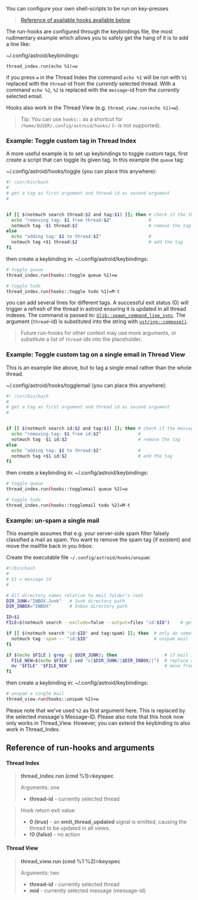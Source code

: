 You can configure your own shell-scripts to be run on key-presses

> [Reference of available hooks available below](#reference-of-run-hooks-and-arguments)

The run-hooks are configured through the keybindings file, the most rudimentary example which allows you to safely get the hang of it is to add a line like:

~/.config/astroid/keybindings:
```
thread_index.run(echo %1)=w
```

if you press `w` in the Thread Index the command `echo %1` will be run with `%1` replaced with the `thread`-id from the _currently_ selected thread. With a command `echo %2`, `%2` is replaced with the `message`-id from the _currently_ selected email.

Hooks also work in the Thread View (e.g. `thread_view.run(echo %1)=w`).

> Tip: You can use `hooks::` as a shortcut for `/home/$USER/.config/astroid/hooks/` (`~` is not supported).

### Example: Toggle custom tag in Thread Index 

A more useful example is to set up keybindings to toggle custom tags, first create a script that can toggle its given tag. In this example the `queue` tag:

~/.config/astroid/hooks/toggle (you can place this anywhere):
```sh
#! /usr/bin/bash
#
# get a tag as first argument and thread id as second argument
#


if [[ $(notmuch search thread:$2 and tag:$1) ]]; then # check if the thread matches the tag
  echo "removing tag: $1 from thread:$2"              # 
  notmuch tag -$1 thread:$2                           # remove the tag
else
  echo "adding tag: $1 to thread:$2"                  #
  notmuch tag +$1 thread:$2                           # add the tag
fi
``` 

then create a keybinding in:
~/.config/astroid/keybindings:
```sh
# toggle queue
thread_index.run(hooks::toggle queue %1)=w

# toggle todo
thread_index.run(hooks::toggle todo %1)=M-t
```

you can add several lines for different tags. A successful exit status (0) will trigger a refresh of the thread in astroid ensuring it is updated in all thread indexes. The command is passed to: [`Glib::spawn_command_line_sync`](https://developer.gnome.org/glibmm/stable/group__Spawn.html#ga75961831b4dd3979bb8ab508ee3b3de7). The argument (`thread`-id) is substituted into the string with [`ustring::compose()`](https://developer.gnome.org/glibmm/stable/classGlib_1_1ustring.html#a18e1242bc0ad8a961a28fb2198392258). 

> Future run-hooks for other context may use more arguments, or substitute a list of `thread`-ids into the placeholder.

### Example: Toggle custom tag on a single email in Thread View

This is an example like above, but to tag a single email rather than the whole thread.

~/.config/astroid/hooks/togglemail (you can place this anywhere):
```sh
#! /usr/bin/bash
#
# get a tag as first argument and thread id as second argument
#


if [[ $(notmuch search id:$2 and tag:$1) ]]; then # check if the message matches the tag
  echo "removing tag: $1 from id:$2"              # 
  notmuch tag -$1 id:$2                           # remove the tag
else
  echo "adding tag: $1 to thread:$2"              #
  notmuch tag +$1 id:$2                           # add the tag
fi
``` 

then create a keybinding in:
~/.config/astroid/keybindings:
```sh
# toggle queue
thread_index.run(hooks::togglemail queue %2)=w

# toggle todo
thread_index.run(hooks::togglemail todo %2)=M-t
```

### Example: un-spam a single mail

This example assumes that e.g. your server-side spam filter falsely classified a mail as spam. You want to remove the spam tag (if existent) and move the mailfile back in you Inbox.

Create the executable file `~/.config/astroid/hooks/unspam`:
```sh
#!/bin/bash
#
# $1 = message id
#

# All directory names relative to mail folder's root
DIR_JUNK="INBOX.Junk"   # Junk directory path
DIR_INBOX="INBOX"       # Inbox directory path

ID=$1
FILE=$(notmuch search --exclude=false --output=files "id:$ID")    # get actual file path of MID

if [[ $(notmuch search "id:$ID" and tag:spam) ]]; then  # only do something if mail is spam
  notmuch tag -spam -- "id:$ID"                         # unspam mail
fi

if $(echo $FILE | grep -q $DIR_JUNK); then                  # if mail is in spam dir
  FILE_NEW=$(echo $FILE | sed "s|$DIR_JUNK/|$DIR_INBOX/|")  # replace spamdir with inbox dir
  mv "$FILE" "$FILE_NEW"                                    # move from spamdir to inbox
fi
```

then create a keybinding in:
~/.config/astroid/keybindings:
```sh
# unspam a single mail
thread_view.run(hooks::unspam %2)=w
```

Please note that we've used `%2` as first argument here. This is replaced by the selected message's Message-ID.
Please also note that this hook now only works in Thread_View. However, you can extend the keybinding to also work in Thread_Index.

## Reference of run-hooks and arguments

#### Thread Index

> **thread_index.run (cmd %1)=keyspec**
>
> Arguments: one
> - **thread-id** - currently selected thread

> Hook return exit value:
> - **0 (true)** - an **emit_thread_updated** signal is emitted, causing the thread to be updated in all views.
> - **!0 (false)** - no action

#### Thread View

> **thread_view.run (cmd %1 %2)=keyspec**
>
> Arguments: two
> - **thread-id** - currently selected thread
> - **mid** - currently selected message (message-id)
